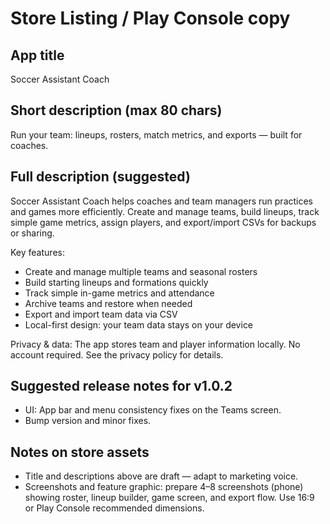 Store Listing / Play Console copy
================================

App title
---------

Soccer Assistant Coach

Short description (max 80 chars)
--------------------------------

Run your team: lineups, rosters, match metrics, and exports — built for coaches.

Full description (suggested)
---------------------------

Soccer Assistant Coach helps coaches and team managers run practices and games more efficiently. Create and manage teams, build lineups, track simple game metrics, assign players, and export/import CSVs for backups or sharing.

Key features:

- Create and manage multiple teams and seasonal rosters
- Build starting lineups and formations quickly
- Track simple in-game metrics and attendance
- Archive teams and restore when needed
- Export and import team data via CSV
- Local-first design: your team data stays on your device

Privacy & data: The app stores team and player information locally. No account required. See the privacy policy for details.

Suggested release notes for v1.0.2
---------------------------------

- UI: App bar and menu consistency fixes on the Teams screen.
- Bump version and minor fixes.

Notes on store assets
---------------------

- Title and descriptions above are draft — adapt to marketing voice.
- Screenshots and feature graphic: prepare 4–8 screenshots (phone) showing roster, lineup builder, game screen, and export flow. Use 16:9 or Play Console recommended dimensions.
